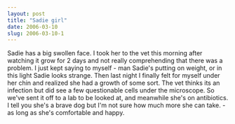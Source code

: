 ```yaml
---
layout: post
title: "Sadie girl"
date: 2006-03-10
slug: 2006-03-10-1
---
```


Sadie has a big swollen face.  I took her to the vet this morning after watching it grow for 2 days and not really comprehending that there was a problem.  I just kept saying to myself - man Sadie&apos;s putting on weight, or in this light Sadie looks strange.  Then last night I finally felt for myself under her chin and realized she had a growth of some sort.  The vet thinks its an infection but did see a few questionable cells under the microscope.  So we&apos;ve sent it off to a lab to be looked at, and meanwhile she&apos;s on antibiotics.  I tell you she&apos;s a brave dog but I&apos;m not sure how much more she can take.   - as long as she&apos;s comfortable and happy.
